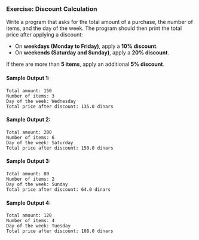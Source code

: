### Exercise: Discount Calculation

Write a program that asks for the total amount of a purchase, the number of items, and the day of the week. The program should then print the total price after applying a discount:
- On **weekdays (Monday to Friday)**, apply a **10% discount**.
- On **weekends (Saturday and Sunday)**, apply a **20% discount**.

If there are more than **5 items**, apply an additional **5% discount**.

#### Sample Output 1:
```
Total amount: 150
Number of items: 3
Day of the week: Wednesday
Total price after discount: 135.0 dinars
```

#### Sample Output 2:
```
Total amount: 200
Number of items: 6
Day of the week: Saturday
Total price after discount: 150.0 dinars
```

#### Sample Output 3:
```
Total amount: 80
Number of items: 2
Day of the week: Sunday
Total price after discount: 64.0 dinars
```

#### Sample Output 4:
```
Total amount: 120
Number of items: 4
Day of the week: Tuesday
Total price after discount: 108.0 dinars
```
